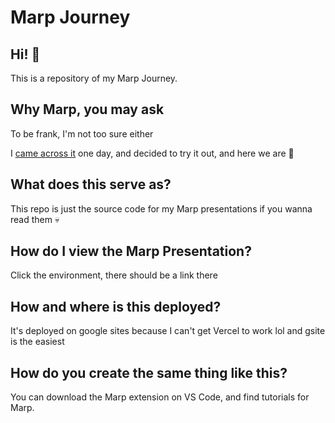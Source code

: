 # Marp Journey
## Hi! :wave: 
This is a repository of my Marp Journey.

## Why Marp, you may ask
To be frank, I'm not too sure either

I [came across it](https://youtu.be/EzQ-p41wNEE) one day, and decided to try it out, and here we are :woozy_face:	

## What does this serve as?
This repo is just the source code for my Marp presentations if you wanna read them :skull:	

## How do I view the Marp Presentation?
Click the environment, there should be a link there

## How and where is this deployed?
It's deployed on google sites because I can't get Vercel to work lol and gsite is the easiest

## How do you create the same thing like this?
You can download the Marp extension on VS Code, and find tutorials for Marp. 
